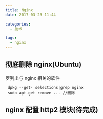 ```yaml
---
title: Nginx
date: 2017-03-23 11:44

categories:
  - 技术

tags:
  - nginx
---
```


## 彻底删除 nginx(Ubuntu)

罗列出与 nginx 相关的软件

```
 dpkg --get- selections|grep nginx
 sudo apt-get remove ... //删除
```

## nginx 配置 http2 模块(待完成)
